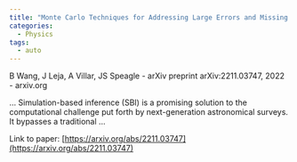 ```yaml
---
title: "Monte Carlo Techniques for Addressing Large Errors and Missing Data in Simulation-based Inference"
categories:
  - Physics
tags:
  - auto
---
```

B Wang, J Leja, A Villar, JS Speagle - arXiv preprint arXiv:2211.03747, 2022 - arxiv.org

… Simulation-based inference (SBI) is a promising solution to the computational challenge put forth by next-generation astronomical surveys. It bypasses a traditional …

Link to paper: [https://arxiv.org/abs/2211.03747](https://arxiv.org/abs/2211.03747)
